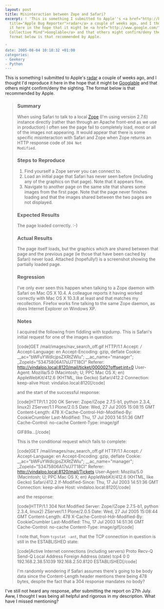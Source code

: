 ```yaml
---
layout: post
title: Misinteraction between Zope and Safari?
excerpt: ! 'This is something I submitted to Apple''s <a href="http://bugreport.apple.com/"
  title="Apple Bug Reporter">radar</a> a couple of weeks ago, and I thought I''d reproduce
  it here in the hope that it might be <a href="http://www.google.com/" title="The
  Collective Mind">Googlable</a> and that others might confirm/deny the sighting.  The
  format below is that recommended by Apple.

'
date: 2005-08-04 10:18:32 +01:00
categories:
- Geekery
- Python
---
```

This is something I submitted to Apple's <a href="http://bugreport.apple.com/" title="Apple Bug Reporter">radar</a> a couple of weeks ago, and I thought I'd reproduce it here in the hope that it might be <a href="http://www.google.com/" title="The Collective Mind">Googlable</a> and that others might confirm/deny the sighting.  The format below is that recommended by Apple.
<a id="more"></a><a id="more-23"></a>
<blockquote>
<h3>Summary</h3>

When using Safari to talk to a local <a href="http://www.zope.org/" title="Zope Web Application Framework">Zope</a> (I'm using version 2.7.6) instance directly (rather than through an Apache front-end as we use in production) I often see the page fail to completely load, most or all of the images not appearing.  It would appear that there is some specific misinteraction with Safari and Zope when Zope returns an HTTP response code of <code>304 Not Modified</code>.

<h3>Steps to Reproduce</h3>

<ol><li>Find yourself a Zope server you can connect to.</li>
<li>Load an initial page that Safari has never seen before (including any of the graphics on that page).  Note that it appears fine.</li>
<li>Navigate to another page on the same site that shares some images from the first page.  Note that the page never finishes loading and that the images shared between the two pages are not displayed.</li></ol>

<h3>Expected Results</h3>

The page loaded correctly. :-)

<h3>Actual Results</h3>

The page itself loads, but the graphics which are shared between that page and the previous page (ie those that have been cached by Safari) never load.  Attached (hopefully!) is a screenshot showing the partially loaded page.

<h3>Regression</h3>

I've only ever seen this happen when talking to a Zope daemon with Safari on Mac OS X 10.4.  A colleague reports it having worked correctly with Mac OS X 10.3.8 at least and that matches my recollection.  Firefox works fine talking to the same Zope daemon, as does Internet Explorer on Windows XP.

<h3>Notes</h3>

I acquired the following from fiddling with tcpdump.  This is Safari's initial request for one of the images in question:

[code]GET /mail/images/nav_search_off.gif HTTP/1.1
Accept: */*
Accept-Language: en
Accept-Encoding: gzip, deflate
Cookie: __ac="bWFuYWdlcjpsZXRtZWlu"; __ac_name="manager"; _ZopeId="53475806A17sU7T18CI"
Referer: http://vindaloo.local:8120/mail/ticket/000002?offset:int=0
User-Agent: Mozilla/5.0 (Macintosh; U; PPC Mac OS X; en) AppleWebKit/412.6 (KHTML, like Gecko) Safari/412.2
Connection: keep-alive
Host: vindaloo.local:8120[/code]

and the start of the successful response:

[code]HTTP/1.1 200 OK
Server: Zope/(Zope 2.7.5-b1, python 2.3.4, linux2) ZServer/1.1 Plone/2.0.5
Date: Wed, 27 Jul 2005 15:08:15 GMT
Content-Length: 478
X-Cache-Control-Hdr-Modified-By: CookieCrumbler
Last-Modified: Thu, 17 Jul 2003 14:51:36 GMT
Cache-Control: no-cache
Content-Type: image/gif

GIF89a...[/code]

This is the conditional request which fails to complete:


[code]GET /mail/images/nav_search_off.gif HTTP/1.1
Accept: */*
Accept-Language: en
Accept-Encoding: gzip, deflate
Cookie: __ac="bWFuYWdlcjpsZXRtZWlu"; __ac_name="manager"; _ZopeId="53475806A17sU7T18CI"
Referer: http://vindaloo.local:8120/mail/Tickets
User-Agent: Mozilla/5.0 (Macintosh; U; PPC Mac OS X; en) AppleWebKit/412.6 (KHTML, like Gecko) Safari/412.2
If-Modified-Since: Thu, 17 Jul 2003 14:51:36 GMT
Connection: keep-alive
Host: vindaloo.local:8120[/code]

and the response:

[code]HTTP/1.1 304 Not Modified
Server: Zope/(Zope 2.7.5-b1, python 2.3.4, linux2) ZServer/1.1 Plone/2.0.5
Date: Wed, 27 Jul 2005 15:08:44 GMT
Content-Length: 478
X-Cache-Control-Hdr-Modified-By: CookieCrumbler
Last-Modified: Thu, 17 Jul 2003 14:51:36 GMT
Cache-Control: no-cache
Content-Type: image/gif[/code]

I note that, from <code>tcpstat -ant</code>, that the TCP connection in question is still in the ESTABLISHED state:

[code]Active Internet connections (including servers)
Proto Recv-Q Send-Q  Local Address          Foreign Address        (state)
tcp4       0      0  192.168.2.38.51039     192.168.2.50.8120      ESTABLISHED[/code]

I'm randomly wondering if Safari assumes there's going to be body data since the Content-Length header mentions there being 478 bytes, despite the fact that a 304 response mandates no body?</blockquote>

I've still not heard any response, after submitting the report on 27th July.  Aww, I thought I was being all helpful and rigorous in my description.  What have I missed mentioning?
